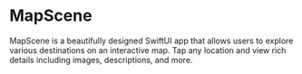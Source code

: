 # MapScene
MapScene is a beautifully designed SwiftUI app that allows users to explore various destinations on an interactive map. Tap any location and view rich details including images, descriptions, and more.
